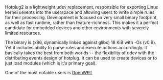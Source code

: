 Hotplug2 is a lightweight udev replacement, responsible for exporting Linux kernel uevents into the userspace and allowing users to write simple rules for their processing. Development is focused on very small binary footprint, as well as fast runtime, rather than feature-richness. This makes it a perfect candidate for embedded devices and other environments with severely limited resources.

The binary is (x86, dynamically linked against glibc) 18 KiB with -Os (v0.9). Yet it includes ability to parse rules and execute actions accordingly. It basically takes the best from both worlds -- the flexibility of udev with the distributing events design of hotplug. It can be used to create devices or to just load modules (which is it's primary goal).

One of the most notable users is [OpenWRT](http://openwrt.org/)